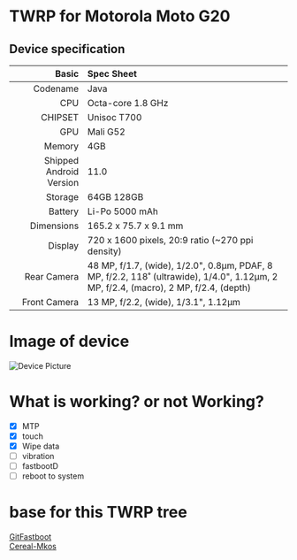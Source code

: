 # TWRP for Motorola Moto G20

## Device specification

Basic   | Spec Sheet
-------:|:------------------------
Codename | Java
CPU     | Octa-core 1.8 GHz
CHIPSET | Unisoc T700
GPU     | Mali G52
Memory  | 4GB
Shipped Android Version | 11.0
Storage | 64GB 128GB
Battery | Li-Po 5000 mAh
Dimensions | 165.2 x 75.7 x 9.1 mm
Display | 720 x 1600 pixels, 20:9 ratio (~270 ppi density)
Rear Camera  | 48 MP, f/1.7, (wide), 1/2.0", 0.8µm, PDAF, 8 MP, f/2.2, 118˚ (ultrawide), 1/4.0", 1.12µm, 2 MP, f/2.4, (macro), 2 MP, f/2.4, (depth)
Front Camera | 13 MP, f/2.2, (wide), 1/3.1", 1.12µm

# Image of device

![Device Picture](https://fdn2.gsmarena.com/vv/pics/motorola/motorola-moto-g20-1.jpg)

# What is working? or not Working?

- [X] MTP
- [X] touch
- [X] Wipe data
- [ ] vibration
- [ ] fastbootD
- [ ] reboot to system
 
# base for this TWRP tree

<a href="https://github.com/GitFASTBOOT/android_device_realme_RMX3261"> GitFastboot </a> </br>
<a href="https://github.com/Cereal-Mkos/TWRP-Moto-G20/tree/main"> Cereal-Mkos </a>


